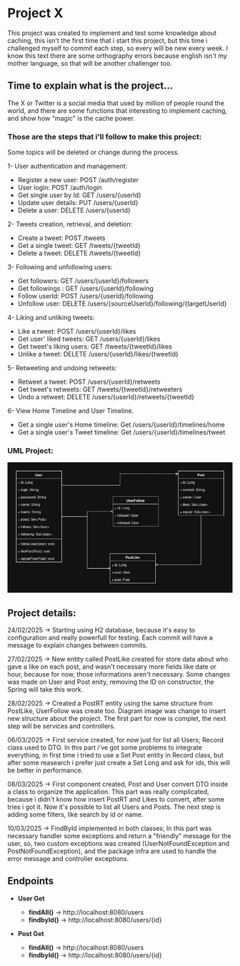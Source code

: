 # Project X

This project was created to implement and test some knowledge about caching, this isn't the first time that i start 
this project, but this time i challenged myself to commit each step, so every will be new every week. I know this 
text there are some orthography errors because english isn't my mother language, so that will be another challenger too.

## Time to explain what is the project...
The X or Twitter is a social media that used by million of people round the world, and there are some functions that 
interesting to implement caching, and show how "magic" is the cache power.

### Those are the steps that i'll follow to make this project:
Some topics will be deleted or change during the process.


1- User authentication and management:

* Register a new user: POST /auth/register
* User login: POST /auth/login
* Get single user by Id: GET /users/{userId}
* Update user details: PUT /users/{userId}
* Delete a user: DELETE /users/{userId}

2- Tweets creation, retrieval, and deletion:

* Create a tweet: POST /tweets
* Get a single tweet: GET /tweets/{tweetId}
* Delete a tweet: DELETE /tweets/{tweetId}

3- Following and unfollowing users:

* Get followers: GET /users/{userId}/followers
* Get followings : GET /users/{userId}/following
* Follow userId: POST /users/{userId}/following
* Unfollow user: DELETE /users/{sourceUserId}/following/{targetUserId}

4- Liking and unliking tweets:

* Like a tweet: POST /users/{userId}/likes
* Get user' liked tweets: GET /users/{userId}/likes
* Get tweet's liking users: GET /tweets/{tweetId}/likes
* Unlike a tweet: DELETE /users/{userId}/likes/{tweetId}

5- Retweeting and undoing retweets:

* Retweet a tweet: POST /users/{userId}/retweets
* Get tweet's retweets: GET /tweets/{tweetId}/retweeters
* Undo a retweet: DELETE /users/{userId}/retweets/{tweetId}

6- View Home Timeline and User Timeline.

* Get a single user's Home timeline: Get /users/{userId}/timelines/home
* Get a single user's Tweet timeline: Get /users/{userId}/timelines/tweet

### UML Project:

![Diagram User - Post](medias/diagram_2.png)


## Project details:

24/02/2025 -> Starting using H2 database, because it's easy to configuration and really powerfull for testing. Each commit will have a message to explain changes between commits.

27/02/2025 -> New entity called PostLike created for store data about who gave a like on each post, and wasn't necessary more fields like date or hour, because for now, those informations aren't necessary. Some changes was made on User and Post enity, removing the ID on constructor, the Spring will take this work.

28/02/2025 -> Created a PostRT entity using the same structure from PostLike, UserFollow was create too. Diagram image was change to insert new structure about the project. The first part for now is complet, the next step will be services and controllers.

06/03/2025 -> First service created, for now just for list all Users; Record class used to DTO. In this part i've got some problems to integrate everything, in first time i tried to use a Set Post entity in Record class, but after some reasearch i prefer just create a Set Long and ask for ids, this will be better in performance.

08/03/2025 -> First component created, Post and User convert DTO inside a class to organize the application. This part was really complicated, because i didn't know how insert PostRT and Likes to convert, after some tries i got it. Now it's possible to list all Users and Posts. The next step is adding some filters, like search by id or name.

10/03/2025 -> FindById implemented in both classes; In this part was necessary handler some exceptions and return a "friendly" message for the user, so, two custom exceptions was created (UserNotFoundException and PostNotFoundException), and the package infra are used to handle the error message and controller exceptions.

## Endpoints

* **User Get**
  * **findAll()** -> http://localhost:8080/users
  * **findbyId()** -> http://localhost:8080/users/{id}

* **Post Get**
  * **findAll()** -> http://localhost:8080/users
  * **findbyId()** -> http://localhost:8080/users/{id}